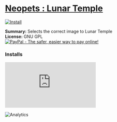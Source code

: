 # [Neopets : Lunar Temple](.)

[![Install](../../resources/image/install_button.jpg)](../../../../raw/master/scripts/Neopets_Lunar_Temple/28359.user.js)

**Summary:** Selects the correct image to Lunar Temple<br />
**License:** GNU GPL<br />
[![PayPal - The safer, easier way to pay online!](https://www.paypalobjects.com/en_US/i/btn/btn_donate_SM.gif "PayPal - The safer, easier way to pay online!")](https://goo.gl/DNfg2w)

### Installs

![Daily installs](https://gm.wesley.eti.br/count.php?id=scripts/Neopets_Lunar_Temple/28359.user.js&type=image)

![Analytics](https://ga-beacon.appspot.com/UA-462297-6/master/Neopets_Lunar_Temple?pixel)

